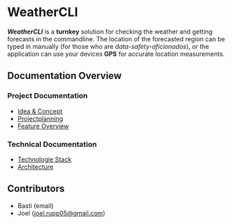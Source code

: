 # WeatherCLI

**_WeatherCLI_** is a **turnkey** solution for checking the weather and getting forecasts in the commandline. The location of the forecasted region can be typed in manually (for those who are _data-safety-aficionados_), or the application can use your devices **GPS** for accurate location measurements. 

## Documentation Overview

### Project Documentation

- [Idea & Concept](./docs/project/Idea-and-Concept.md)
- [Projectplanning](./docs/project/Projectplanning.md)
- [Feature Overview](./docs/features/Index.md)

### Technical Documentation

- [Technologie Stack](./docs/technical/technology-stack.md)
- [Architecture](./docs/technical/Architecture.md)

## Contributors

- Basti (email)
- Joel (joel.rupp05@gmail.com)
